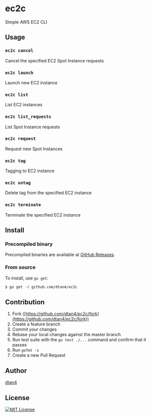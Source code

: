 # ec2c

Simple AWS EC2 CLI

## Usage

### `ec2c cancel`

Cancel the specified EC2 Spot Instance requests

### `ec2c launch`

Launch new EC2 instance

### `ec2c list`

List EC2 instances

### `ec2c list_requests`

List Spot Instance requests

### `ec2c request`

Request new Spot Instances

### `ec2c tag`

Tagging to EC2 instance

### `ec2c untag`

Delete tag from the specified EC2 instance

### `ec2c terminate`

Terminate the specified EC2 instance

## Install

### Precompiled binary

Precompiled binaries are available at [GitHub Releases](https://github.com/dtan4/ec2c/releases).

### From source

To install, use `go get`:

```bash
$ go get -d github.com/dtan4/ec2c
```

## Contribution

1. Fork ([https://github.com/dtan4/ec2c/fork](https://github.com/dtan4/ec2c/fork))
1. Create a feature branch
1. Commit your changes
1. Rebase your local changes against the master branch
1. Run test suite with the `go test ./...` command and confirm that it passes
1. Run `gofmt -s`
1. Create a new Pull Request

## Author

[dtan4](https://github.com/dtan4)

## License

[![MIT License](http://img.shields.io/badge/license-MIT-blue.svg?style=flat)](LICENSE)
